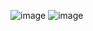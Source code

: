 ![image](https://user-images.githubusercontent.com/109512986/204537351-602f6682-2240-466c-bb90-29c8ad06e2f7.png)
![image](https://user-images.githubusercontent.com/109512986/204537428-367144a8-e817-421b-9dae-571c86134574.png)

